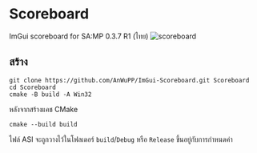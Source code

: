 ﻿# Scoreboard
ImGui scoreboard for SA:MP 0.3.7 R1 (ไทย)
![scoreboard](https://cdn.discordapp.com/attachments/1056228103434805278/1362796879175483452/image.png?ex=6803b2ff&is=6802617f&hm=69299e2d0f1f9be57ed9f2e83a987acb591488e2abaa4f5b1b78477b8bc7ef5c&)
## สร้าง

    git clone https://github.com/AnWuPP/ImGui-Scoreboard.git Scoreboard
    cd Scoreboard
    cmake -B build -A Win32
หลังจากสร้างแคช CMake

    cmake --build build
ไฟล์ ASI จะถูกวางไว้ในโฟลเดอร์ `build`/`Debug` หรือ `Release` ขึ้นอยู่กับการกำหนดค่า
